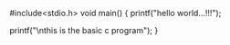 #include<stdio.h>
void main()
{
  printf("hello world...!!!");
  
  printf("\nthis is the basic c program");
  }
